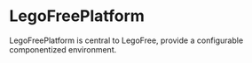 # LegoFreePlatform
LegoFreePlatform  is central to LegoFree, provide a configurable componentized environment.
